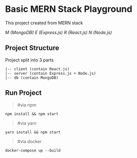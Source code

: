 Basic MERN Stack Playground
===============

This project created from MERN stack <br/>

*M (MongoDB)* 
*E (Express.js)*
*R (React.js)* 
*N (Node.js)*

Project Structure
------
Project split into 3 parts <br/>

``` 
|-- client (contain React.js)
|-- server (contain Express.js + Node.js)
|-- db (contain MongoDB)
```

Run Project
----
> #via npm

``` npm install && npm start ```

> #via yarn

``` yarn install && npm start ```

> #via docker

``` docker-compose up --build ```